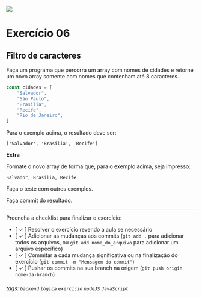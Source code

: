 ![](https://i.imgur.com/xG74tOh.png)

# Exercício 06

## Filtro de caracteres

Faça um programa que percorra um array com nomes de cidades e retorne um novo array somente com nomes que contenham até 8 caracteres.

```javascript
const cidades = [
    "Salvador",
    "São Paulo",
    "Brasilia",
    "Recife",
    "Rio de Janeiro",
]
```

Para o exemplo acima, o resultado deve ser:

```
['Salvador', 'Brasilia', 'Recife']
```

**Extra**

Formate o novo array de forma que, para o exemplo acima, seja impresso:

```
Salvador, Brasilia, Recife
```

Faça o teste com outros exemplos.

Faça commit do resultado.

---

Preencha a checklist para finalizar o exercício:

-   [ ✓ ] Resolver o exercício revendo a aula se necessário
-   [ ✓ ] Adicionar as mudanças aos commits (`git add .` para adicionar todos os arquivos, ou `git add nome_do_arquivo` para adicionar um arquivo específico)
-   [ ✓ ] Commitar a cada mudança significativa ou na finalização do exercício (`git commit -m "Mensagem do commit"`)
-   [ ✓ ] Pushar os commits na sua branch na origem (`git push origin nome-da-branch`)

###### tags: `backend` `lógica` `exercício` `nodeJS` `JavaScript`

